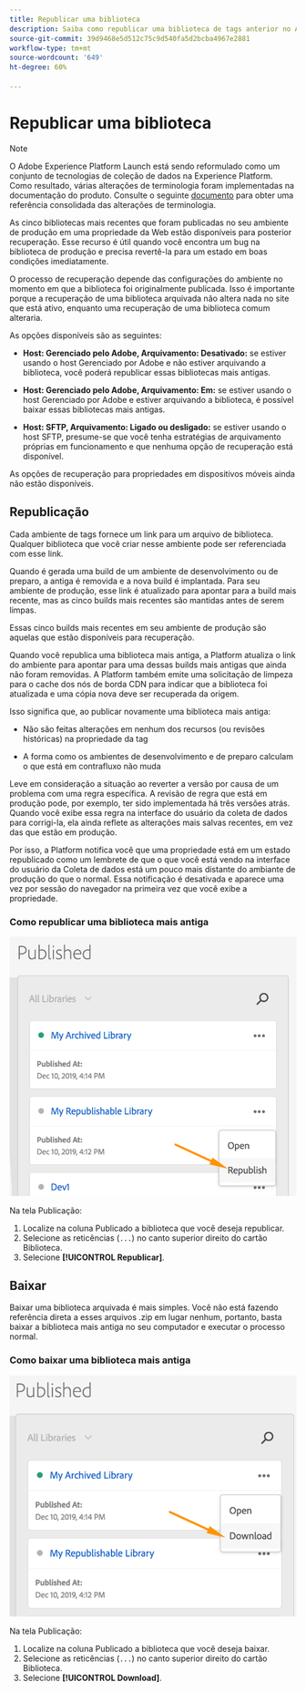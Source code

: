 ```yaml
---
title: Republicar uma biblioteca
description: Saiba como republicar uma biblioteca de tags anterior no Adobe Experience Platform.
source-git-commit: 39d9468e5d512c75c9d540fa5d2bcba4967e2881
workflow-type: tm+mt
source-wordcount: '649'
ht-degree: 60%

---
```


# Republicar uma biblioteca

>[!NOTE]
>
>O Adobe Experience Platform Launch está sendo reformulado como um conjunto de tecnologias de coleção de dados na Experience Platform. Como resultado, várias alterações de terminologia foram implementadas na documentação do produto. Consulte o seguinte [documento](../../term-updates.md) para obter uma referência consolidada das alterações de terminologia.

As cinco bibliotecas mais recentes que foram publicadas no seu ambiente de produção em uma propriedade da Web estão disponíveis para posterior recuperação. Esse recurso é útil quando você encontra um bug na biblioteca de produção e precisa revertê-la para um estado em boas condições imediatamente.

O processo de recuperação depende das configurações do ambiente no momento em que a biblioteca foi originalmente publicada. Isso é importante porque a recuperação de uma biblioteca arquivada não altera nada no site que está ativo, enquanto uma recuperação de uma biblioteca comum alteraria.

As opções disponíveis são as seguintes:

* **Host: Gerenciado pelo Adobe, Arquivamento: Desativado:** se estiver usando o host Gerenciado por Adobe e não estiver arquivando a biblioteca, você poderá republicar essas bibliotecas mais antigas.

* **Host: Gerenciado pelo Adobe, Arquivamento: Em:** se estiver usando o host Gerenciado por Adobe e estiver arquivando a biblioteca, é possível baixar essas bibliotecas mais antigas.

* **Host: SFTP, Arquivamento: Ligado ou desligado:** se estiver usando o host SFTP, presume-se que você tenha estratégias de arquivamento próprias em funcionamento e que nenhuma opção de recuperação está disponível.

As opções de recuperação para propriedades em dispositivos móveis ainda não estão disponíveis.

## Republicação

Cada ambiente de tags fornece um link para um arquivo de biblioteca. Qualquer biblioteca que você criar nesse ambiente pode ser referenciada com esse link.

Quando é gerada uma build de um ambiente de desenvolvimento ou de preparo, a antiga é removida e a nova build é implantada. Para seu ambiente de produção, esse link é atualizado para apontar para a build mais recente, mas as cinco builds mais recentes são mantidas antes de serem limpas.

Essas cinco builds mais recentes em seu ambiente de produção são aquelas que estão disponíveis para recuperação.

Quando você republica uma biblioteca mais antiga, a Platform atualiza o link do ambiente para apontar para uma dessas builds mais antigas que ainda não foram removidas.  A Platform também emite uma solicitação de limpeza para o cache dos nós de borda CDN para indicar que a biblioteca foi atualizada e uma cópia nova deve ser recuperada da origem.

Isso significa que, ao publicar novamente uma biblioteca mais antiga:

* Não são feitas alterações em nenhum dos recursos (ou revisões históricas) na propriedade da tag

* A forma como os ambientes de desenvolvimento e de preparo calculam o que está em contrafluxo não muda

Leve em consideração a situação ao reverter a versão por causa de um problema com uma regra específica. A revisão de regra que está em produção pode, por exemplo, ter sido implementada há três versões atrás. Quando você exibe essa regra na interface do usuário da coleta de dados para corrigi-la, ela ainda reflete as alterações mais salvas recentes, em vez das que estão em produção.

Por isso, a Platform notifica você que uma propriedade está em um estado republicado como um lembrete de que o que você está vendo na interface do usuário da Coleta de dados está um pouco mais distante do ambiante de produção do que o normal. Essa notificação é desativada e aparece uma vez por sessão do navegador na primeira vez que você exibe a propriedade.

### Como republicar uma biblioteca mais antiga

![Como republicar uma biblioteca](images/retrieve_republish.png)

Na tela Publicação:

1. Localize na coluna Publicado a biblioteca que você deseja republicar.
1. Selecione as reticências (`...`) no canto superior direito do cartão Biblioteca.
1. Selecione **[!UICONTROL Republicar]**.

## Baixar

Baixar uma biblioteca arquivada é mais simples. Você não está fazendo referência direta a esses arquivos .zip em lugar nenhum, portanto, basta baixar a biblioteca mais antiga no seu computador e executar o processo normal.

### Como baixar uma biblioteca mais antiga

![Como baixar uma biblioteca](images/retrieve_download.png)

Na tela Publicação:

1. Localize na coluna Publicado a biblioteca que você deseja baixar.
1. Selecione as reticências (`...`) no canto superior direito do cartão Biblioteca.
1. Selecione **[!UICONTROL Download]**.
